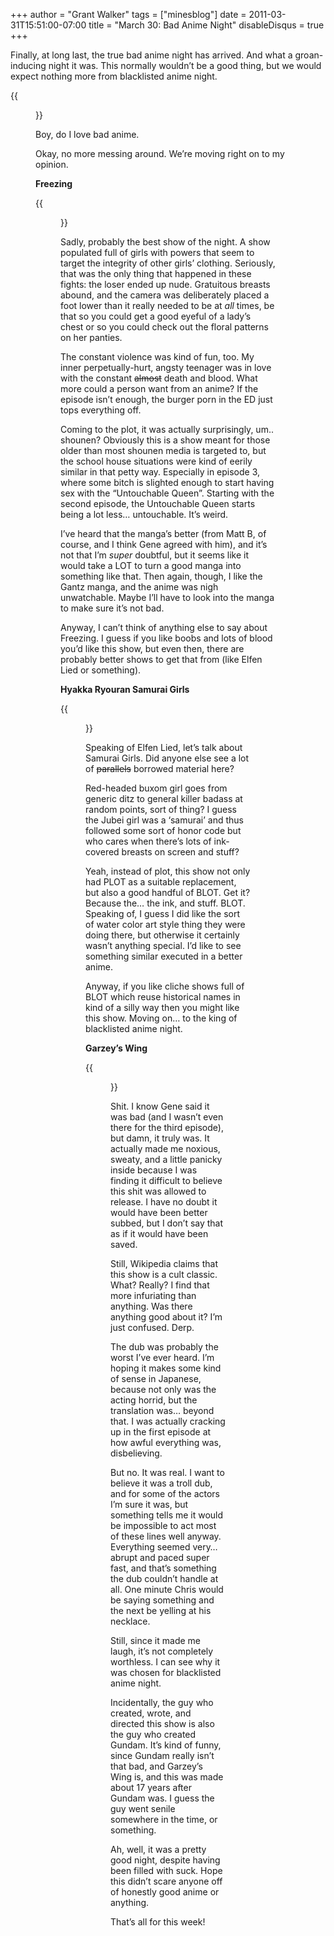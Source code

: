 +++
author = "Grant Walker"
tags = ["minesblog"]
date = 2011-03-31T15:51:00-07:00
title = "March 30: Bad Anime Night"
disableDisqus = true
+++

Finally, at long last, the true bad anime night has arrived. And what a groan-inducing night it was. This normally wouldn’t be a good thing, but we would expect nothing more from blacklisted anime night.

{{<figure src="http://minesblog.com/anime/files/2011/03/rsz_ratios-ratios-anime-bad-plot-ikki-tousen-demotivational-poster-1273547314.jpg" link="http://minesblog.com/anime/files/2011/03/rsz_ratios-ratios-anime-bad-plot-ikki-tousen-demotivational-poster-1273547314.jpg" caption="What this night&#39;s all about." width="480" height="384">}}

Boy, do I love bad anime.

Okay, no more messing around. We’re moving right on to my opinion.

<!--more-->

**Freezing**

{{<figure src="assets/Freezing.390073.jpg" caption="The tamest picture I could find on the Google." width="500" height="356">}}

Sadly, probably the best show of the night. A show populated full of girls with powers that seem to target the integrity of other girls’ clothing. Seriously, that was the only thing that happened in these fights: the loser ended up nude. Gratuitous breasts abound, and the camera was deliberately placed a foot lower than it really needed to be at _all_ times, be that so you could get a good eyeful of a lady’s chest or so you could check out the floral patterns on her panties.

The constant violence was kind of fun, too. My inner perpetually-hurt, angsty teenager was in love with the constant ~~almost~~ death and blood. What more could a person want from an anime? If the episode isn’t enough, the burger porn in the ED just tops everything off.

Coming to the plot, it was actually surprisingly, um.. shounen? Obviously this is a show meant for those older than most shounen media is targeted to, but the school house situations were kind of eerily similar in that petty way. Especially in episode 3, where some bitch is slighted enough to start having sex with the “Untouchable Queen”. Starting with the second episode, the Untouchable Queen starts being a lot less… untouchable. It’s weird.

I’ve heard that the manga’s better (from Matt B, of course, and I think Gene agreed with him), and it’s not that I’m _super_ doubtful, but it seems like it would take a LOT to turn a good manga into something like that. Then again, though, I like the Gantz manga, and the anime was nigh unwatchable. Maybe I’ll have to look into the manga to make sure it’s not bad.

Anyway, I can’t think of anything else to say about Freezing. I guess if you like boobs and lots of blood you’d like this show, but even then, there are probably better shows to get that from (like Elfen Lied or something).

**Hyakka Ryouran Samurai Girls**

{{<figure src="http://www.southernfriedotaku.com/wp-content/uploads/2010/10/hyakka-ryouran-samurai-girls-ep-1-anime11.jpg" caption="So the link I got this from claims the show is &#34;awesome-sauce&#34;..." width="616" height="349">}}

Speaking of Elfen Lied, let’s talk about Samurai Girls. Did anyone else see a lot of ~~parallels~~ borrowed material here?

Red-headed buxom girl goes from generic ditz to general killer badass at random points, sort of thing? I guess the Jubei girl was a ‘samurai’ and thus followed some sort of honor code but who cares when there’s lots of ink-covered breasts on screen and stuff?

Yeah, instead of plot, this show not only had PLOT as a suitable replacement, but also a good handful of BLOT. Get it? Because the… the ink, and stuff. BLOT. Speaking of, I guess I did like the sort of water color art style thing they were doing there, but otherwise it certainly wasn’t anything special. I’d like to see something similar executed in a better anime.

Anyway, if you like cliche shows full of BLOT which reuse historical names in kind of a silly way then you might like this show. Moving on… to the king of blacklisted anime night.

**Garzey’s Wing**

{{<figure src="http://cdn3.iofferphoto.com/img/item/124/527/131/ShyrjGbHUyQyb6n.jpg" caption="Aw damn." width="328" height="465">}}

Shit. I know Gene said it was bad (and I wasn’t even there for the third episode), but damn, it truly was. It actually made me noxious, sweaty, and a little panicky inside because I was finding it difficult to believe this shit was allowed to release. I have no doubt it would have been better subbed, but I don’t say that as if it would have been saved.

Still, Wikipedia claims that this show is a cult classic. What? Really? I find that more infuriating than anything. Was there anything good about it? I’m just confused. Derp.

The dub was probably the worst I’ve ever heard. I’m hoping it makes some kind of sense in Japanese, because not only was the acting horrid, but the translation was… beyond that. I was actually cracking up in the first episode at how awful everything was, disbelieving.

But no. It was real. I want to believe it was a troll dub, and for some of the actors I’m sure it was, but something tells me it would be impossible to act most of these lines well anyway. Everything seemed very… abrupt and paced super fast, and that’s something the dub couldn’t handle at all. One minute Chris would be saying something and the next be yelling at his necklace.

Still, since it made me laugh, it’s not completely worthless. I can see why it was chosen for blacklisted anime night.

Incidentally, the guy who created, wrote, and directed this show is also the guy who created Gundam. It’s kind of funny, since Gundam really isn’t that bad, and Garzey’s Wing is, and this was made about 17 years after Gundam was. I guess the guy went senile somewhere in the time, or something.

Ah, well, it was a pretty good night, despite having been filled with suck. Hope this didn’t scare anyone off of honestly good anime or anything.

That’s all for this week!
